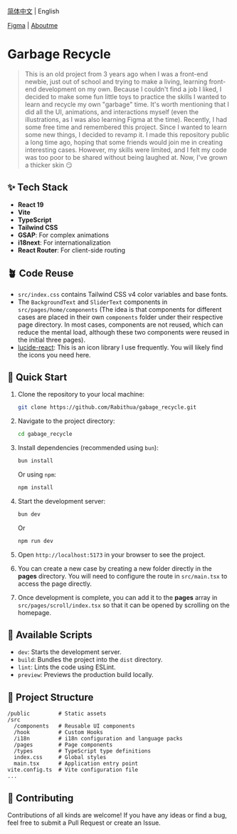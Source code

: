 [简体中文](./README.md) | English

[Figma](https://www.figma.com/design/ErcL6eJ3hfRb0uQ4tLvWDt/GabageRecycle?m=auto&t=j99wipHRWdSL7DhL-1) | [Aboutme](https://www.zzfw.cc/blocks)

# Garbage Recycle

> This is an old project from 3 years ago when I was a front-end newbie, just out of school and trying to make a living, learning front-end development on my own. Because I couldn't find a job I liked, I decided to make some fun little toys to practice the skills I wanted to learn and recycle my own "garbage" time. It's worth mentioning that I did all the UI, animations, and interactions myself (even the illustrations, as I was also learning Figma at the time). Recently, I had some free time and remembered this project. Since I wanted to learn some new things, I decided to revamp it.
> I made this repository public a long time ago, hoping that some friends would join me in creating interesting cases. However, my skills were limited, and I felt my code was too poor to be shared without being laughed at. Now, I've grown a thicker skin 😏

## ✨ Tech Stack

- **React 19**
- **Vite**
- **TypeScript**
- **Tailwind CSS**
- **GSAP**: For complex animations
- **i18next**: For internationalization
- **React Router**: For client-side routing

## 🪴 Code Reuse

- `src/index.css` contains Tailwind CSS v4 color variables and base fonts.
- The `BackgroundText` and `SliderText` components in `src/pages/home/components` (The idea is that components for different cases are placed in their own `components` folder under their respective page directory. In most cases, components are not reused, which can reduce the mental load, although these two components were reused in the initial three pages).
- [lucide-react](https://lucide.dev/): This is an icon library I use frequently. You will likely find the icons you need here.

## 🚀 Quick Start

1.  Clone the repository to your local machine:

    ```bash
    git clone https://github.com/Rabithua/gabage_recycle.git
    ```

2.  Navigate to the project directory:

    ```bash
    cd gabage_recycle
    ```

3.  Install dependencies (recommended using `bun`):

    ```bash
    bun install
    ```

    Or using `npm`:

    ```bash
    npm install
    ```

4.  Start the development server:

    ```bash
    bun dev
    ```

    Or

    ```bash
    npm run dev
    ```

5.  Open `http://localhost:5173` in your browser to see the project.

6.  You can create a new case by creating a new folder directly in the **pages** directory. You will need to configure the route in `src/main.tsx` to access the page directly.

7.  Once development is complete, you can add it to the **pages** array in `src/pages/scroll/index.tsx` so that it can be opened by scrolling on the homepage.

## 📜 Available Scripts

- `dev`: Starts the development server.
- `build`: Bundles the project into the `dist` directory.
- `lint`: Lints the code using ESLint.
- `preview`: Previews the production build locally.

## 📁 Project Structure

```
/public         # Static assets
/src
  /components   # Reusable UI components
  /hook         # Custom Hooks
  /i18n         # i18n configuration and language packs
  /pages        # Page components
  /types        # TypeScript type definitions
  index.css     # Global styles
  main.tsx      # Application entry point
vite.config.ts  # Vite configuration file
...
```

## 🤝 Contributing

Contributions of all kinds are welcome! If you have any ideas or find a bug, feel free to submit a Pull Request or create an Issue.
